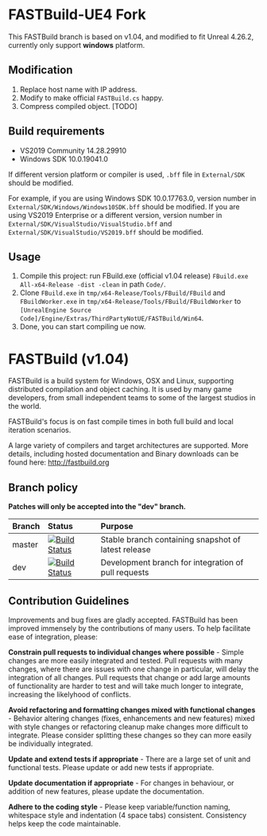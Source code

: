 # FASTBuild-UE4 Fork
This FASTBuild branch is based on v1.04, and modified to fit Unreal 4.26.2, currently only support **windows** platform.

## Modification
 1. Replace host name with IP address.
 2. Modify to make official `FASTBuild.cs` happy.
 3. Compress compiled object. [TODO]

## Build requirements
 - VS2019 Community 14.28.29910
 - Windows SDK 10.0.19041.0

If different version platform or compiler is used, `.bff` file in `External/SDK` should be modified.

For example, if you are using Windows SDK 10.0.17763.0, version number in `External/SDK/Windows/Windows10SDK.bff` should be modified. If you are using VS2019 Enterprise or a different version, version number in `External/SDK/VisualStudio/VisualStudio.bff` and `External/SDK/VisualStudio/VS2019.bff` should be modified.

## Usage
 1. Compile this project: run FBuild.exe (official v1.04 release) `FBuild.exe All-x64-Release -dist -clean` in path `Code/`.
 2. Clone `FBuild.exe` in `tmp/x64-Release/Tools/FBuild/FBuild` and `FBuildWorker.exe` in `tmp/x64-Release/Tools/FBuild/FBuildWorker` to `[UnrealEngine Source Code]/Engine/Extras/ThirdPartyNotUE/FASTBuild/Win64`.
 3. Done, you can start compiling ue now.

# FASTBuild (v1.04)

FASTBuild is a build system for Windows, OSX and Linux, supporting distributed compilation and object caching. It is used by many game developers, from small independent teams to some of the largest studios in the world.

FASTBuild's focus is on fast compile times in both full build and local iteration scenarios.

A large variety of compilers and target architectures are supported. More details, including hosted documentation and Binary downloads can
be found here: http://fastbuild.org

## Branch policy

**Patches will only be accepted into the "dev" branch.**

| Branch | Status | Purpose |
| :----- | :----- | :----- |
| master | [![Build Status](https://travis-ci.com/fastbuild/fastbuild.svg?branch=master)](https://travis-ci.com/fastbuild/fastbuild) | Stable branch containing snapshot of latest release |
| dev    | [![Build Status](https://travis-ci.com/fastbuild/fastbuild.svg?branch=dev)](https://travis-ci.com/fastbuild/fastbuild) | Development branch for integration of pull requests |

## Contribution Guidelines

Improvements and bug fixes are gladly accepted. FASTBuild has been improved immensely by the contributions of many users. To help facilitate ease of integration, please:

**Constrain pull requests to individual changes where possible** - Simple changes are more easily integrated and tested. Pull requests with many changes, where there are issues with one change in particular, will delay the integration of all changes. Pull requests that change or add large amounts of functionality are harder to test and will take much longer to integrate, increasing the likelyhood of conflicts.

**Avoid refactoring and formatting changes mixed with functional changes** - Behavior altering changes (fixes, enhancements and new features) mixed with style changes or refactoring cleanup make changes more difficult to integrate. Please consider splitting these changes so they can more easily be individually integrated.

**Update and extend tests if appropriate** - There are a large set of unit and functional tests. Please update or add new tests if appropriate.

**Update documentation if appropriate** - For changes in behaviour, or addition of new features, please update the documentation.

**Adhere to the coding style** - Please keep variable/function naming, whitespace style and indentation (4 space tabs) consistent. Consistency helps keep the code maintainable.
